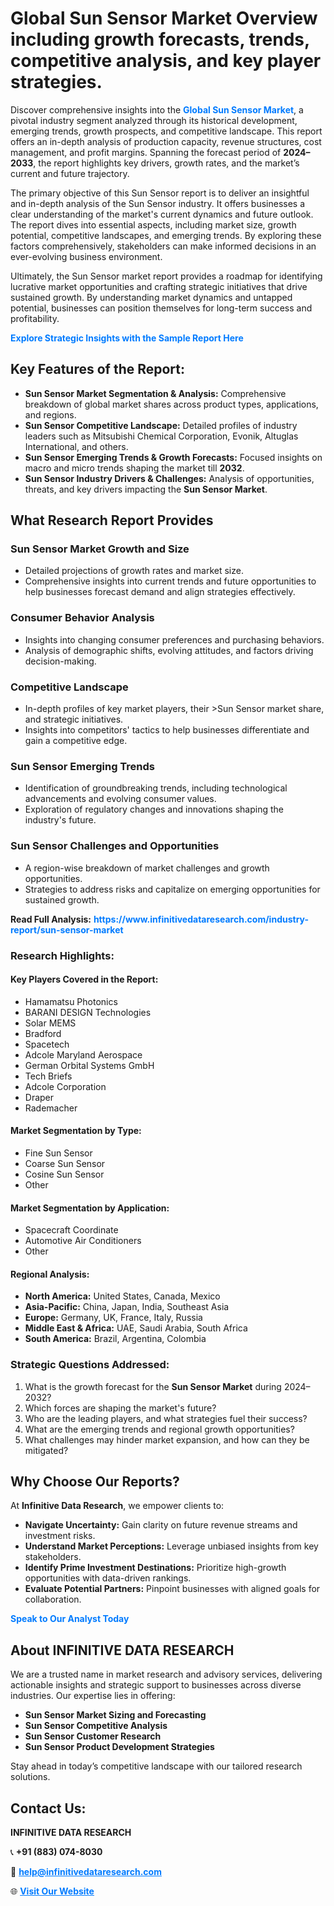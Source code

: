 <h1>Global Sun Sensor Market Overview including growth forecasts, trends, competitive analysis, and key player strategies.</h1>
<p>
Discover comprehensive insights into the 
<a href="https://www.infinitivedataresearch.com/industry-report/sun-sensor-market" rel="dofollow" style="color: #007BFF; text-decoration: none;"><strong>Global Sun Sensor Market</strong></a>, a pivotal industry segment analyzed through its historical development, emerging trends, growth prospects, and competitive landscape. This report offers an in-depth analysis of production capacity, revenue structures, cost management, and profit margins. Spanning the forecast period of <strong>2024–2033</strong>, the report highlights key drivers, growth rates, and the market’s current and future trajectory.
</p>
<p>
The primary objective of this Sun Sensor report is to deliver an insightful and in-depth analysis of the Sun Sensor industry. It offers businesses a clear understanding of the market's current dynamics and future outlook. The report dives into essential aspects, including market size, growth potential, competitive landscapes, and emerging trends. By exploring these factors comprehensively, stakeholders can make informed decisions in an ever-evolving business environment.
</p>
<p>
Ultimately, the Sun Sensor market report provides a roadmap for identifying lucrative market opportunities and crafting strategic initiatives that drive sustained growth. By understanding market dynamics and untapped potential, businesses can position themselves for long-term success and profitability.
</p>
<p>
<a href="https://www.infinitivedataresearch.com/request-sample/reportId=106863" style="color: #007BFF; text-decoration: none;"><strong>Explore Strategic Insights with the Sample Report Here</strong></a>
</p>

<h2>Key Features of the Report:</h2>
<ul>
<li><strong>Sun Sensor Market Segmentation & Analysis:</strong> Comprehensive breakdown of global market shares across product types, applications, and regions.</li>
<li><strong>Sun Sensor Competitive Landscape:</strong> Detailed profiles of industry leaders such as Mitsubishi Chemical Corporation, Evonik, Altuglas International, and others.</li>
<li><strong>Sun Sensor Emerging Trends & Growth Forecasts:</strong> Focused insights on macro and micro trends shaping the market till <strong>2032</strong>.</li>
<li><strong>Sun Sensor Industry Drivers & Challenges:</strong> Analysis of opportunities, threats, and key drivers impacting the <strong>Sun Sensor Market</strong>.</li>
</ul>

<h2>What Research Report Provides</h2>
<h3>Sun Sensor Market Growth and Size</h3>
<ul>
<li>Detailed projections of growth rates and market size.</li>
<li>Comprehensive insights into current trends and future opportunities to help businesses forecast demand and align strategies effectively.</li>
</ul>

<h3>Consumer Behavior Analysis</h3>
<ul>
<li>Insights into changing consumer preferences and purchasing behaviors.</li>
<li>Analysis of demographic shifts, evolving attitudes, and factors driving decision-making.</li>
</ul>

<h3>Competitive Landscape</h3>
<ul>
<li>In-depth profiles of key market players, their >Sun Sensor market share, and strategic initiatives.</li>
<li>Insights into competitors' tactics to help businesses differentiate and gain a competitive edge.</li>
</ul>

<h3>Sun Sensor Emerging Trends</h3>
<ul>
<li>Identification of groundbreaking trends, including technological advancements and evolving consumer values.</li>
<li>Exploration of regulatory changes and innovations shaping the industry's future.</li>
</ul>

<h3>Sun Sensor Challenges and Opportunities</h3>
<ul>
<li>A region-wise breakdown of market challenges and growth opportunities.</li>
<li>Strategies to address risks and capitalize on emerging opportunities for sustained growth.</li>
</ul>
<p><strong>Read Full Analysis:</strong> <a href="https://www.infinitivedataresearch.com/industry-report/sun-sensor-market" rel="dofollow" style="color: #007BFF; text-decoration: none;"><strong>https://www.infinitivedataresearch.com/industry-report/sun-sensor-market</strong></a></p>
<h3>Research Highlights:</h3>
<h4>Key Players Covered in the Report:</h4>
<ul><li>Hamamatsu Photonics</li><li>BARANI DESIGN Technologies</li><li>Solar MEMS</li><li>Bradford</li><li>Spacetech</li><li>Adcole Maryland Aerospace</li><li>German Orbital Systems GmbH</li><li>Tech Briefs</li><li>Adcole Corporation</li><li>Draper</li><li>Rademacher</li></ul>
<h4>Market Segmentation by Type:</h4>
<ul><li>Fine Sun Sensor</li><li>Coarse Sun Sensor</li><li>Cosine Sun Sensor</li><li>Other</li></ul>
<h4>Market Segmentation by Application:</h4>
<ul><li>Spacecraft Coordinate</li><li>Automotive Air Conditioners</li><li>Other</li></ul>

<h4>Regional Analysis:</h4>
<ul>
<li><strong>North America:</strong> United States, Canada, Mexico</li>
<li><strong>Asia-Pacific:</strong> China, Japan, India, Southeast Asia</li>
<li><strong>Europe:</strong> Germany, UK, France, Italy, Russia</li>
<li><strong>Middle East & Africa:</strong> UAE, Saudi Arabia, South Africa</li>
<li><strong>South America:</strong> Brazil, Argentina, Colombia</li>
</ul>

<h3>Strategic Questions Addressed:</h3>
<ol>
<li>What is the growth forecast for the <strong>Sun Sensor Market</strong> during 2024–2032?</li>
<li>Which forces are shaping the market's future?</li>
<li>Who are the leading players, and what strategies fuel their success?</li>
<li>What are the emerging trends and regional growth opportunities?</li>
<li>What challenges may hinder market expansion, and how can they be mitigated?</li>
</ol>

<h2>Why Choose Our Reports?</h2>
<p>At <strong>Infinitive Data Research</strong>, we empower clients to:</p>
<ul>
<li><strong>Navigate Uncertainty:</strong> Gain clarity on future revenue streams and investment risks.</li>
<li><strong>Understand Market Perceptions:</strong> Leverage unbiased insights from key stakeholders.</li>
<li><strong>Identify Prime Investment Destinations:</strong> Prioritize high-growth opportunities with data-driven rankings.</li>
<li><strong>Evaluate Potential Partners:</strong> Pinpoint businesses with aligned goals for collaboration.</li>
</ul>
<p><a href="https://www.infinitivedataresearch.com/industry-report/sun-sensor-market" rel="dofollow" style="color: #007BFF; text-decoration: none;"><strong>Speak to Our Analyst Today</strong></a></p>

<h2>About INFINITIVE DATA RESEARCH</h2>
<p>We are a trusted name in market research and advisory services, delivering actionable insights and strategic support to businesses across diverse industries. Our expertise lies in offering:</p>
<ul>
<li><strong>Sun Sensor Market Sizing and Forecasting</strong></li>
<li><strong>Sun Sensor Competitive Analysis</strong></li>
<li><strong>Sun Sensor Customer Research</strong></li>
<li><strong>Sun Sensor Product Development Strategies</strong></li>
</ul>
<p>Stay ahead in today’s competitive landscape with our tailored research solutions.</p>

<h2>Contact Us:</h2>
<p><strong>INFINITIVE DATA RESEARCH</strong></p>
<p>📞 <strong>+91 (883) 074-8030</strong></p>
<p>📧 <strong><a href="mailto:help@infinitivedataresearch.com" style="color: #007BFF;">help@infinitivedataresearch.com</a></strong></p>
<p>🌐 <strong><a href="https://www.infinitivedataresearch.com" rel="dofollow" style="color: #007BFF;">Visit Our Website</a></strong></p>